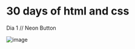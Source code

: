 # 30 days of html and css

Dia 1 // Neon Button 

![image](https://user-images.githubusercontent.com/76058102/149676424-407a6b52-4d24-4bcb-9e28-22d3ae7baae8.png)
